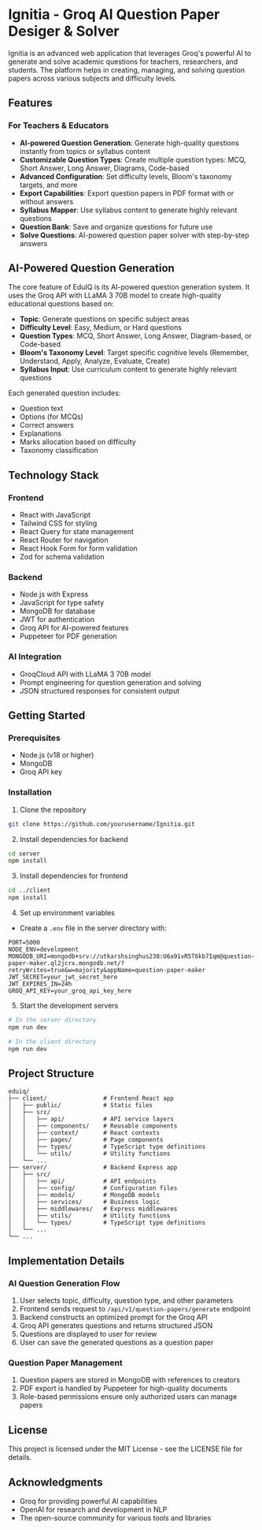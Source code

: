 # Ignitia - Groq AI Question Paper Desiger & Solver

Ignitia is an advanced web application that leverages Groq's powerful AI to generate and solve academic questions for teachers, researchers, and students. The platform helps in creating, managing, and solving question papers across various subjects and difficulty levels.

## Features

### For Teachers & Educators
- **AI-powered Question Generation**: Generate high-quality questions instantly from topics or syllabus content
- **Customizable Question Types**: Create multiple question types: MCQ, Short Answer, Long Answer, Diagrams, Code-based
- **Advanced Configuration**: Set difficulty levels, Bloom's taxonomy targets, and more
- **Export Capabilities**: Export question papers in PDF format with or without answers
- **Syllabus Mapper**: Use syllabus content to generate highly relevant questions
- **Question Bank**: Save and organize questions for future use
- **Solve Questions**: AI-powered question paper solver with step-by-step answers

## AI-Powered Question Generation

The core feature of EduIQ is its AI-powered question generation system. It uses the Groq API with LLaMA 3 70B model to create high-quality educational questions based on:

- **Topic**: Generate questions on specific subject areas
- **Difficulty Level**: Easy, Medium, or Hard questions
- **Question Types**: MCQ, Short Answer, Long Answer, Diagram-based, or Code-based
- **Bloom's Taxonomy Level**: Target specific cognitive levels (Remember, Understand, Apply, Analyze, Evaluate, Create)
- **Syllabus Input**: Use curriculum content to generate highly relevant questions

Each generated question includes:
- Question text
- Options (for MCQs)
- Correct answers
- Explanations
- Marks allocation based on difficulty
- Taxonomy classification

## Technology Stack

### Frontend
- React with JavaScript
- Tailwind CSS for styling
- React Query for state management
- React Router for navigation
- React Hook Form for form validation
- Zod for schema validation

### Backend
- Node.js with Express
- JavaScript for type safety
- MongoDB for database
- JWT for authentication
- Groq API for AI-powered features
- Puppeteer for PDF generation

### AI Integration
- GroqCloud API with LLaMA 3 70B model
- Prompt engineering for question generation and solving
- JSON structured responses for consistent output

## Getting Started

### Prerequisites
- Node.js (v18 or higher)
- MongoDB
- Groq API key

### Installation

1. Clone the repository
```bash
git clone https://github.com/yourusername/Ignitia.git
```

2. Install dependencies for backend
```bash
cd server
npm install
```

3. Install dependencies for frontend
```bash
cd ../client
npm install
```

4. Set up environment variables
- Create a `.env` file in the server directory with:
```
PORT=5000
NODE_ENV=development
MONGODB_URI=mongodb+srv://utkarshsinghus238:U6a91vR5T6kb7Iqm@question-paper-maker.ql2jcrx.mongodb.net/?retryWrites=true&w=majority&appName=question-paper-maker
JWT_SECRET=your_jwt_secret_here
JWT_EXPIRES_IN=24h
GROQ_API_KEY=your_groq_api_key_here
```

5. Start the development servers
```bash
# In the server directory
npm run dev

# In the client directory
npm run dev
```

## Project Structure

```
eduiq/
├── client/                # Frontend React app
│   ├── public/            # Static files
│   ├── src/
│   │   ├── api/           # API service layers
│   │   ├── components/    # Reusable components
│   │   ├── context/       # React contexts
│   │   ├── pages/         # Page components
│   │   ├── types/         # TypeScript type definitions
│   │   └── utils/         # Utility functions
│   └── ...
├── server/                # Backend Express app
│   ├── src/
│   │   ├── api/           # API endpoints
│   │   ├── config/        # Configuration files
│   │   ├── models/        # MongoDB models
│   │   ├── services/      # Business logic
│   │   ├── middlewares/   # Express middlewares
│   │   ├── utils/         # Utility functions
│   │   └── types/         # TypeScript type definitions
│   └── ...
└── ...
```

## Implementation Details

### AI Question Generation Flow
1. User selects topic, difficulty, question type, and other parameters
2. Frontend sends request to `/api/v1/question-papers/generate` endpoint
3. Backend constructs an optimized prompt for the Groq API
4. Groq API generates questions and returns structured JSON
5. Questions are displayed to user for review
6. User can save the generated questions as a question paper

### Question Paper Management
1. Question papers are stored in MongoDB with references to creators
2. PDF export is handled by Puppeteer for high-quality documents
3. Role-based permissions ensure only authorized users can manage papers


## License

This project is licensed under the MIT License - see the LICENSE file for details.

## Acknowledgments

- Groq for providing powerful AI capabilities
- OpenAI for research and development in NLP
- The open-source community for various tools and libraries 
